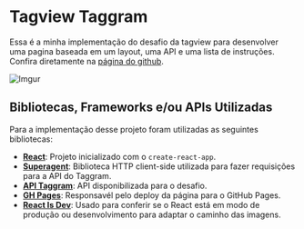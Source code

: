 # Tagview Taggram

Essa é a minha implementação do desafio da tagview para desenvolver uma pagina baseada em um layout, uma API e uma lista de instruções.
Confira diretamente na [página do github](https://munhozthemage.github.io/tagview-taggram/).

![Imgur](https://i.imgur.com/iSZw5WL.png)

## Bibliotecas, Frameworks e/ou APIs Utilizadas

Para a implementação desse projeto foram utilizadas as seguintes bibliotecas:

- **[React](https://pt-br.reactjs.org/)**: Projeto inicializado com o ```create-react-app```.
- **[Superagent](https://github.com/visionmedia/superagent)**: Biblioteca HTTP client-side utilizada para fazer requisições para a API do Taggram.
- **[API Taggram](https://github.com/tagview/taggram/blob/main/API.md)**: API disponibilizada para o desafio.
- **[GH Pages](https://github.com/tschaub/gh-pages)**: Responsavél pelo deploy da página para o GitHub Pages.
- **[React Is Dev](https://github.com/crystalbit/react-is-dev#readme)**: Usado para conferir se o React está em modo de produção ou desenvolvimento para adaptar o caminho das imagens.
